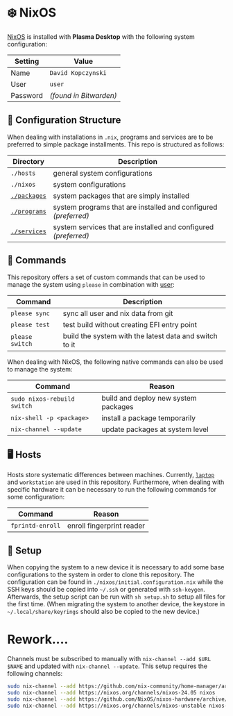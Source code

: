 # ❄️ NixOS
[NixOS](https://nixos.org/download/#nix-install-linux) is installed with **Plasma Desktop** with the following system configuration:

| Setting | Value |
| --- | --- |
| Name | `David Kopczynski` |
| User | `user` |
| Password | *(found in Bitwarden)* |

## 📁 Configuration Structure
When dealing with installations in `.nix`, programs and services are to be preferred to simple package installments. This repo is structured as follows:

| Directory | Description |
| --- | --- |
| `./hosts` | general system configurations |
| `./nixos` | system configurations |
| [`./packages`](https://search.nixos.org/packages) | system packages that are simply installed |
| [`./programs`](https://search.nixos.org/options) | system programs that are installed and configured *(preferred)* |
| [`./services`](https://search.nixos.org/options) | system services that are installed and configured *(preferred)* |

## 📜 Commands
This repository offers a set of custom commands that can be used to manage the system using `please` in combination with [user](https://github.com/David-Kopczynski/user):

| Command | Description |
| --- | --- |
| `please sync` | sync all user and nix data from git |
| `please test` | test build without creating EFI entry point |
| `please switch` | build the system with the latest data and switch to it |

When dealing with NixOS, the following native commands can also be used to manage the system:

| Command | Reason |
| --- | --- |
| `sudo nixos-rebuild switch` | build and deploy new system packages |
| `nix-shell -p <package>` | install a package temporarily |
| `nix-channel --update` | update packages at system level |

## 🖥️ Hosts
Hosts store systematic differences between machines. Currently, [`laptop`](https://github.com/NixOS/nixos-hardware/tree/master/framework) and `workstation` are used in this repository. Furthermore, when dealing with specific hardware it can be necessary to run the following commands for some configuration:

| Command | Reason |
| --- | --- |
| `fprintd-enroll` | enroll fingerprint reader |

## 🚀 Setup
When copying the system to a new device it is necessary to add some base configurations to the system in order to clone this repository. The configuration can be found in `./nixos/initial.configuration.nix` while the SSH keys should be copied into `~/.ssh` or generated with `ssh-keygen`. Afterwards, the setup script can be run with `sh setup.sh` to setup all files for the first time. (When migrating the system to another device, the keystore in `~/.local/share/keyrings` should also be copied to the new device.)


# Rework....

Channels must be subscribed to manually with `nix-channel --add $URL $NAME` and updated with `nix-channel --update`. This setup requires the following channels:

```bash
sudo nix-channel --add https://github.com/nix-community/home-manager/archive/release-24.05.tar.gz home-manager
sudo nix-channel --add https://nixos.org/channels/nixos-24.05 nixos
sudo nix-channel --add https://github.com/NixOS/nixos-hardware/archive/master.tar.gz nixos-hardware
sudo nix-channel --add https://nixos.org/channels/nixos-unstable nixos-unstable
```
